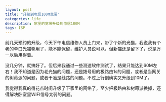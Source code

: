 ```yaml
---
layout: post
title: "升级到电信100M宽带"
categories: life
description: 家里的宽带升级到电信100M
tags: ISP
---
```

前几天预约的升级，今天下午电信维修人员上门来，带了个新的光猫，我说我有个老的单口光猫够用了，能不能保留，维护人员说可以，但新猫还是留下了，说是万一以后用得着。

没几分钟，就搞好了。但后来我通过一些测速软件测试了，结果只能达到60M左右！我不知道是因为老光猫的问题，还是拨号用的极路由1s的问题，或者是当网关的树莓派的问题，或者干脆是线路的问题。不过上行倒确实又升级到10M了。

我觉得我真的得花点时间升级了下家里的网络了，至少把极路由和树莓派换掉，还得解决卧室里WIFI信号太弱的问题。
